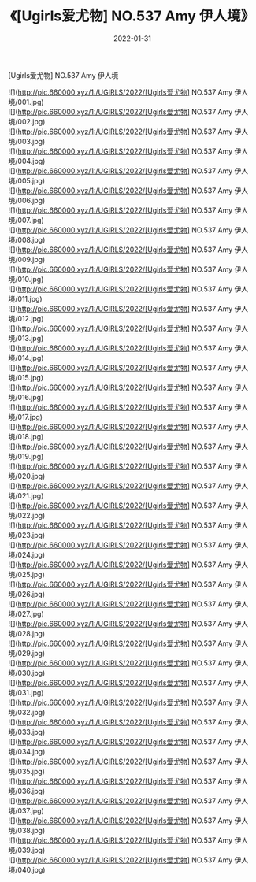 ﻿---
layout: post
title:  《[Ugirls爱尤物] NO.537 Amy 伊人境》
date:   2022-01-31
img: http://pic.660000.xyz/1:/UGIRLS/2022/[Ugirls爱尤物] NO.537 Amy 伊人境/000.jpg
categories: [美女, 清纯, 唯美]
---

[Ugirls爱尤物] NO.537 Amy 伊人境

 ![](http://pic.660000.xyz/1:/UGIRLS/2022/[Ugirls爱尤物] NO.537 Amy 伊人境/001.jpg) <br>![](http://pic.660000.xyz/1:/UGIRLS/2022/[Ugirls爱尤物] NO.537 Amy 伊人境/002.jpg) <br>![](http://pic.660000.xyz/1:/UGIRLS/2022/[Ugirls爱尤物] NO.537 Amy 伊人境/003.jpg) <br>![](http://pic.660000.xyz/1:/UGIRLS/2022/[Ugirls爱尤物] NO.537 Amy 伊人境/004.jpg) <br>![](http://pic.660000.xyz/1:/UGIRLS/2022/[Ugirls爱尤物] NO.537 Amy 伊人境/005.jpg) <br>![](http://pic.660000.xyz/1:/UGIRLS/2022/[Ugirls爱尤物] NO.537 Amy 伊人境/006.jpg) <br>![](http://pic.660000.xyz/1:/UGIRLS/2022/[Ugirls爱尤物] NO.537 Amy 伊人境/007.jpg) <br>![](http://pic.660000.xyz/1:/UGIRLS/2022/[Ugirls爱尤物] NO.537 Amy 伊人境/008.jpg) <br>![](http://pic.660000.xyz/1:/UGIRLS/2022/[Ugirls爱尤物] NO.537 Amy 伊人境/009.jpg) <br>![](http://pic.660000.xyz/1:/UGIRLS/2022/[Ugirls爱尤物] NO.537 Amy 伊人境/010.jpg) <br>![](http://pic.660000.xyz/1:/UGIRLS/2022/[Ugirls爱尤物] NO.537 Amy 伊人境/011.jpg) <br>![](http://pic.660000.xyz/1:/UGIRLS/2022/[Ugirls爱尤物] NO.537 Amy 伊人境/012.jpg) <br>![](http://pic.660000.xyz/1:/UGIRLS/2022/[Ugirls爱尤物] NO.537 Amy 伊人境/013.jpg) <br>![](http://pic.660000.xyz/1:/UGIRLS/2022/[Ugirls爱尤物] NO.537 Amy 伊人境/014.jpg) <br>![](http://pic.660000.xyz/1:/UGIRLS/2022/[Ugirls爱尤物] NO.537 Amy 伊人境/015.jpg) <br>![](http://pic.660000.xyz/1:/UGIRLS/2022/[Ugirls爱尤物] NO.537 Amy 伊人境/016.jpg) <br>![](http://pic.660000.xyz/1:/UGIRLS/2022/[Ugirls爱尤物] NO.537 Amy 伊人境/017.jpg) <br>![](http://pic.660000.xyz/1:/UGIRLS/2022/[Ugirls爱尤物] NO.537 Amy 伊人境/018.jpg) <br>![](http://pic.660000.xyz/1:/UGIRLS/2022/[Ugirls爱尤物] NO.537 Amy 伊人境/019.jpg) <br>![](http://pic.660000.xyz/1:/UGIRLS/2022/[Ugirls爱尤物] NO.537 Amy 伊人境/020.jpg) <br>![](http://pic.660000.xyz/1:/UGIRLS/2022/[Ugirls爱尤物] NO.537 Amy 伊人境/021.jpg) <br>![](http://pic.660000.xyz/1:/UGIRLS/2022/[Ugirls爱尤物] NO.537 Amy 伊人境/022.jpg) <br>![](http://pic.660000.xyz/1:/UGIRLS/2022/[Ugirls爱尤物] NO.537 Amy 伊人境/023.jpg) <br>![](http://pic.660000.xyz/1:/UGIRLS/2022/[Ugirls爱尤物] NO.537 Amy 伊人境/024.jpg) <br>![](http://pic.660000.xyz/1:/UGIRLS/2022/[Ugirls爱尤物] NO.537 Amy 伊人境/025.jpg) <br>![](http://pic.660000.xyz/1:/UGIRLS/2022/[Ugirls爱尤物] NO.537 Amy 伊人境/026.jpg) <br>![](http://pic.660000.xyz/1:/UGIRLS/2022/[Ugirls爱尤物] NO.537 Amy 伊人境/027.jpg) <br>![](http://pic.660000.xyz/1:/UGIRLS/2022/[Ugirls爱尤物] NO.537 Amy 伊人境/028.jpg) <br>![](http://pic.660000.xyz/1:/UGIRLS/2022/[Ugirls爱尤物] NO.537 Amy 伊人境/029.jpg) <br>![](http://pic.660000.xyz/1:/UGIRLS/2022/[Ugirls爱尤物] NO.537 Amy 伊人境/030.jpg) <br>![](http://pic.660000.xyz/1:/UGIRLS/2022/[Ugirls爱尤物] NO.537 Amy 伊人境/031.jpg) <br>![](http://pic.660000.xyz/1:/UGIRLS/2022/[Ugirls爱尤物] NO.537 Amy 伊人境/032.jpg) <br>![](http://pic.660000.xyz/1:/UGIRLS/2022/[Ugirls爱尤物] NO.537 Amy 伊人境/033.jpg) <br>![](http://pic.660000.xyz/1:/UGIRLS/2022/[Ugirls爱尤物] NO.537 Amy 伊人境/034.jpg) <br>![](http://pic.660000.xyz/1:/UGIRLS/2022/[Ugirls爱尤物] NO.537 Amy 伊人境/035.jpg) <br>![](http://pic.660000.xyz/1:/UGIRLS/2022/[Ugirls爱尤物] NO.537 Amy 伊人境/036.jpg) <br>![](http://pic.660000.xyz/1:/UGIRLS/2022/[Ugirls爱尤物] NO.537 Amy 伊人境/037.jpg) <br>![](http://pic.660000.xyz/1:/UGIRLS/2022/[Ugirls爱尤物] NO.537 Amy 伊人境/038.jpg) <br>![](http://pic.660000.xyz/1:/UGIRLS/2022/[Ugirls爱尤物] NO.537 Amy 伊人境/039.jpg) <br>![](http://pic.660000.xyz/1:/UGIRLS/2022/[Ugirls爱尤物] NO.537 Amy 伊人境/040.jpg) <br>